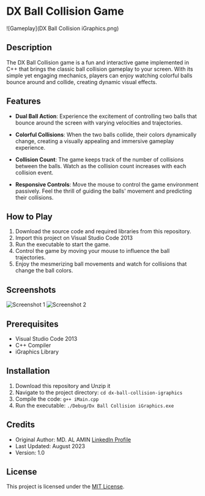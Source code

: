 # DX Ball Collision Game

![Gameplay](DX Ball Collision iGraphics.png)

## Description

The DX Ball Collision game is a fun and interactive game implemented in C++ that brings the classic ball collision gameplay to your screen. With its simple yet engaging mechanics, players can enjoy watching colorful balls bounce around and collide, creating dynamic visual effects.

## Features

- **Dual Ball Action**: Experience the excitement of controlling two balls that bounce around the screen with varying velocities and trajectories.

- **Colorful Collisions**: When the two balls collide, their colors dynamically change, creating a visually appealing and immersive gameplay experience.

- **Collision Count**: The game keeps track of the number of collisions between the balls. Watch as the collision count increases with each collision event.

- **Responsive Controls**: Move the mouse to control the game environment passively. Feel the thrill of guiding the balls' movement and predicting their collisions.

## How to Play

1. Download the source code and required libraries from this repository.
2. Import this project on Visual Studio Code 2013
3. Run the executable to start the game.
4. Control the game by moving your mouse to influence the ball trajectories.
5. Enjoy the mesmerizing ball movements and watch for collisions that change the ball colors.

## Screenshots

![Screenshot 1](screenshots/screenshot1.png)
![Screenshot 2](screenshots/screenshot2.png)

## Prerequisites
- Visual Studio Code 2013
- C++ Compiler
- iGraphics Library

## Installation

1. Download this repository and Unzip it
2. Navigate to the project directory: `cd dx-ball-collision-igraphics`
3. Compile the code: `g++ iMain.cpp`
4. Run the executable: `./Debug/Dx Ball Collision iGraphics.exe`

## Credits

- Original Author: MD. AL AMIN [LinkedIn Profile](https://linkedin.com/in/alaminxpro)
- Last Updated: August 2023
- Version: 1.0

## License

This project is licensed under the [MIT License](LICENSE).
